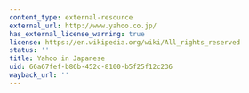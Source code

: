 ```yaml
---
content_type: external-resource
external_url: http://www.yahoo.co.jp/
has_external_license_warning: true
license: https://en.wikipedia.org/wiki/All_rights_reserved
status: ''
title: Yahoo in Japanese
uid: 66a67fef-b86b-452c-8100-b5f25f12c236
wayback_url: ''
---
```


